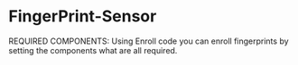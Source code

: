 # FingerPrint-Sensor
REQUIRED COMPONENTS:
Using Enroll code you can enroll fingerprints by setting the components what are all required.
